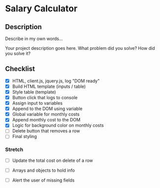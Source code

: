 # Salary Calculator


## Description

Describe in my own words...

Your project description goes here. What problem did you solve? How did you solve it?

## Checklist

- [x] HTML, client.js, jquery.js, log "DOM ready"
- [x] Build HTML template (inputs / table)
- [x] Style table (template)
- [x] Button click that logs to console
- [x] Assign input to variables
- [x] Append to the DOM using variable
- [x] Global variable for monthly costs
- [x] Append monthly cost to the DOM
- [x] Logic for background color on monthly costs
- [ ] Delete button that removes a row
- [ ] Final styling

### Stretch
- [ ] Update the total cost on delete of a row
- [ ] Arrays and objects to hold info
- [ ] Alert the user of missing fields 

